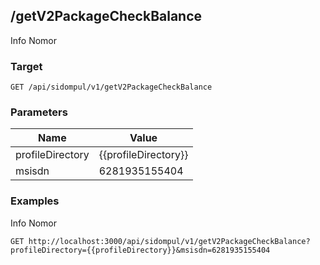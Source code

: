 ## /getV2PackageCheckBalance
Info Nomor

### Target
```
GET /api/sidompul/v1/getV2PackageCheckBalance
```

### Parameters
Name | Value
--- | ---
profileDirectory|{{profileDirectory}}
msisdn|6281935155404



### Examples
Info Nomor
```
GET http://localhost:3000/api/sidompul/v1/getV2PackageCheckBalance?profileDirectory={{profileDirectory}}&msisdn=6281935155404
```

